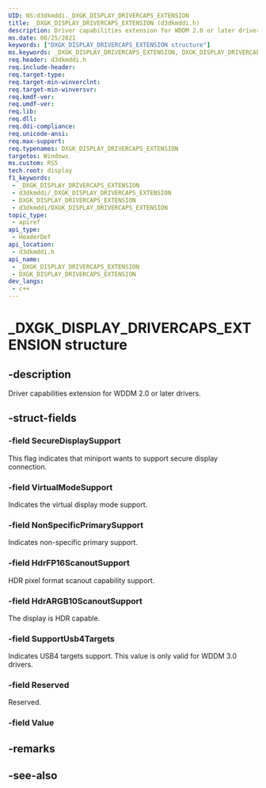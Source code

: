```yaml
---
UID: NS:d3dkmddi._DXGK_DISPLAY_DRIVERCAPS_EXTENSION
title: _DXGK_DISPLAY_DRIVERCAPS_EXTENSION (d3dkmddi.h)
description: Driver capabilities extension for WDDM 2.0 or later drivers.
ms.date: 08/25/2021
keywords: ["DXGK_DISPLAY_DRIVERCAPS_EXTENSION structure"]
ms.keywords: _DXGK_DISPLAY_DRIVERCAPS_EXTENSION, DXGK_DISPLAY_DRIVERCAPS_EXTENSION,
req.header: d3dkmddi.h
req.include-header: 
req.target-type: 
req.target-min-winverclnt: 
req.target-min-winversvr: 
req.kmdf-ver: 
req.umdf-ver: 
req.lib: 
req.dll: 
req.ddi-compliance: 
req.unicode-ansi: 
req.max-support: 
req.typenames: DXGK_DISPLAY_DRIVERCAPS_EXTENSION
targetos: Windows
ms.custom: RS5
tech.root: display
f1_keywords:
 - _DXGK_DISPLAY_DRIVERCAPS_EXTENSION
 - d3dkmddi/_DXGK_DISPLAY_DRIVERCAPS_EXTENSION
 - DXGK_DISPLAY_DRIVERCAPS_EXTENSION
 - d3dkmddi/DXGK_DISPLAY_DRIVERCAPS_EXTENSION
topic_type:
 - apiref
api_type:
 - HeaderDef
api_location:
 - d3dkmddi.h
api_name:
 - _DXGK_DISPLAY_DRIVERCAPS_EXTENSION
 - DXGK_DISPLAY_DRIVERCAPS_EXTENSION
dev_langs:
 - c++
---
```


# _DXGK_DISPLAY_DRIVERCAPS_EXTENSION structure


## -description

Driver capabilities extension for WDDM 2.0 or later drivers.

## -struct-fields

### -field SecureDisplaySupport

This flag indicates that miniport wants to support secure display connection.

### -field VirtualModeSupport

Indicates the virtual display mode support.

### -field NonSpecificPrimarySupport

Indicates non-specific primary support.

### -field HdrFP16ScanoutSupport

HDR pixel format scanout capability support.

### -field HdrARGB10ScanoutSupport

The display is HDR capable.

### -field SupportUsb4Targets

Indicates USB4 targets support. This value is only valid for WDDM 3.0 drivers.

### -field Reserved

Reserved.

### -field Value

## -remarks

## -see-also

